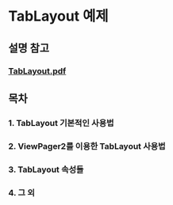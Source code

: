 # TabLayout 예제
## 설명 참고
### [TabLayout.pdf](https://github.com/OSCompanies/AOS_TabLayout/files/7955003/TabLayout.pdf)

## 목차
### 1. TabLayout 기본적인 사용법
### 2. ViewPager2를 이용한 TabLayout 사용법
### 3. TabLayout 속성들
### 4. 그 외
